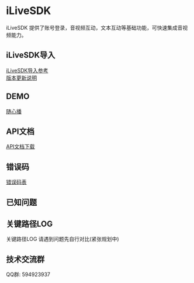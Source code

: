 # iLiveSDK
iLiveSDK 提供了账号登录，音视频互动，文本互动等基础功能，可快速集成音视频能力。

## iLiveSDK导入
[iLiveSDK导入参考](https://github.com/zhaoyang21cn/iLiveSDK_PC_Demos/blob/master/doc/iLiveSDK_README.md)<br/>
[版本更新说明](https://github.com/zhaoyang21cn/iLiveSDK_PC_Demos/blob/master/doc/iLiveSDK_ChangeList.md)


## DEMO
[随心播](https://github.com/zhaoyang21cn/iLiveSDK_PC_Demos/blob/master/doc/suixinbo_README.md)

## API文档
[API文档下载](https://github.com/zhaoyang21cn/iLiveSDK_PC_Demos/blob/master/doc/ILiveSDK.chm)

## 错误码
[错误码表](https://github.com/zhaoyang21cn/ILiveSDK_Android_Demos/blob/master/doc/ILiveSDK/error.md)

## 已知问题

## 关键路径LOG
关键路径LOG 请遇到问题先自行对比(紧张规划中)

## 技术交流群
QQ群: 594923937
